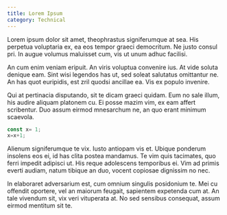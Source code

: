 ```yaml
---
title: Lorem Ipsum
category: Technical
---
```


Lorem ipsum dolor sit amet, theophrastus signiferumque at sea. His perpetua voluptaria ex, ea eos tempor graeci democritum. Ne justo consul pri. In augue volumus maluisset cum, vis ut unum adhuc facilisi.

An cum enim veniam eripuit. An viris voluptua convenire ius. At vide soluta denique eam. Sint wisi legendos has ut, sed soleat salutatus omittantur ne. An has quot euripidis, est zril quodsi ancillae ea. Vis ex populo invenire.

Qui at pertinacia disputando, sit te dicam graeci quidam. Eum no sale illum, his audire aliquam platonem cu. Ei posse mazim vim, ex eam affert scribentur. Duo assum eirmod mnesarchum ne, an quo erant minimum scaevola.
```javascript
const x= 1;
x=x+1;
```

Alienum signiferumque te vix. Iusto antiopam vis et. Ubique ponderum insolens eos ei, id has clita postea mandamus. Te vim quis tacimates, quo ferri impedit adipisci ut. His reque adolescens temporibus ei. Vim ad primis everti audiam, natum tibique an duo, vocent copiosae dignissim no nec.

In elaboraret adversarium est, cum omnium singulis posidonium te. Mei cu offendit oportere, vel an maiorum feugait, sapientem expetenda cum at. An tale vivendum sit, vix veri vituperata at. No sed sensibus consequat, assum eirmod mentitum sit te.